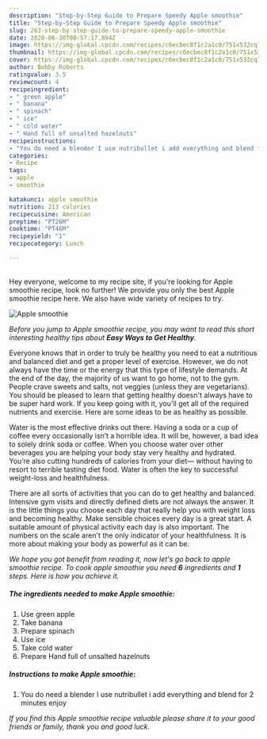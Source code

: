 ```yaml
---
description: "Step-by-Step Guide to Prepare Speedy Apple smoothie"
title: "Step-by-Step Guide to Prepare Speedy Apple smoothie"
slug: 263-step-by-step-guide-to-prepare-speedy-apple-smoothie
date: 2020-06-30T00:57:17.894Z
image: https://img-global.cpcdn.com/recipes/c6ecbec8f1c2a1c0/751x532cq70/apple-smoothie-recipe-main-photo.jpg
thumbnail: https://img-global.cpcdn.com/recipes/c6ecbec8f1c2a1c0/751x532cq70/apple-smoothie-recipe-main-photo.jpg
cover: https://img-global.cpcdn.com/recipes/c6ecbec8f1c2a1c0/751x532cq70/apple-smoothie-recipe-main-photo.jpg
author: Bobby Roberts
ratingvalue: 3.5
reviewcount: 4
recipeingredient:
- " green apple"
- " banana"
- " spinach"
- " ice"
- " cold water"
- " Hand full of unsalted hazelnuts"
recipeinstructions:
- "You do need a blender I use nutribullet i add everything and blend for 2 minutes enjoy"
categories:
- Recipe
tags:
- apple
- smoothie

katakunci: apple smoothie 
nutrition: 213 calories
recipecuisine: American
preptime: "PT26M"
cooktime: "PT46M"
recipeyield: "1"
recipecategory: Lunch

---
```

<br>
Hey everyone, welcome to my recipe site, if you're looking for Apple smoothie recipe, look no further! We provide you only the best Apple smoothie recipe here. We also have wide variety of recipes to try.
<br>


![Apple smoothie](https://img-global.cpcdn.com/recipes/c6ecbec8f1c2a1c0/751x532cq70/apple-smoothie-recipe-main-photo.jpg)

<i>Before you jump to Apple smoothie recipe, you may want to read this short interesting healthy tips about <strong>Easy Ways to Get Healthy</strong>.</i>

Everyone knows that in order to truly be healthy you need to eat a nutritious and balanced diet and get a proper level of exercise. However, we do not always have the time or the energy that this type of lifestyle demands. At the end of the day, the majority of us want to go home, not to the gym. People crave sweets and salts, not veggies (unless they are vegetarians). You should be pleased to learn that getting healthy doesn't always have to be super hard work. If you keep going with it, you'll get all of the required nutrients and exercise. Here are some ideas to be as healthy as possible.

Water is the most effective drinks out there. Having a soda or a cup of coffee every occasionally isn’t a horrible idea. It will be, however, a bad idea to solely drink soda or coffee. When you choose water over other beverages you are helping your body stay very healthy and hydrated. You’re also cutting hundreds of calories from your diet— without having to resort to terrible tasting diet food. Water is often the key to successful weight-loss and healthfulness.

There are all sorts of activities that you can do to get healthy and balanced. Intensive gym visits and directly defined diets are not always the answer. It is the little things you choose each day that really help you with weight loss and becoming healthy. Make sensible choices every day is a great start. A suitable amount of physical activity each day is also important. The numbers on the scale aren't the only indicator of your healthfulness. It is more about making your body as powerful as it can be. 


<i>We hope you got benefit from reading it, now let's go back to apple smoothie recipe. To cook apple smoothie you need <strong>6</strong> ingredients and <strong>1</strong> steps. Here is how you achieve it.
</i>

##### The ingredients needed to make Apple smoothie:

1. Use  green apple
1. Take  banana
1. Prepare  spinach
1. Use  ice
1. Take  cold water
1. Prepare  Hand full of unsalted hazelnuts


##### Instructions to make Apple smoothie:

1. You do need a blender I use nutribullet i add everything and blend for 2 minutes enjoy


<i>If you find this Apple smoothie recipe valuable please share it to your good friends or family, thank you and good luck.</i>
